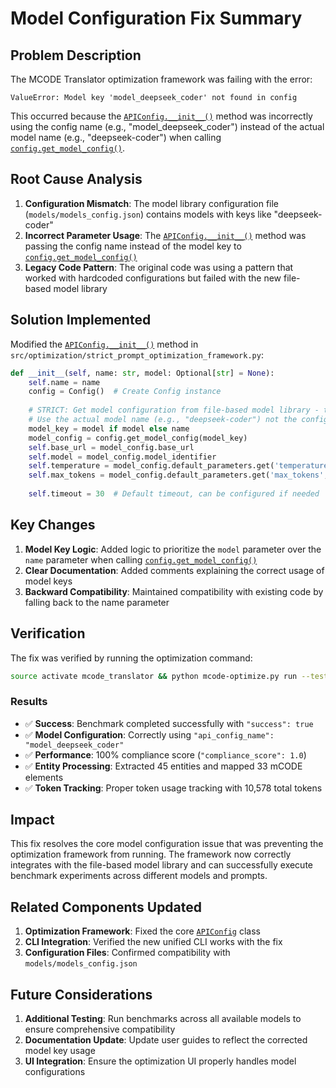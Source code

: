 # Model Configuration Fix Summary

## Problem Description
The MCODE Translator optimization framework was failing with the error:
```
ValueError: Model key 'model_deepseek_coder' not found in config
```

This occurred because the [`APIConfig.__init__()`](src/optimization/strict_prompt_optimization_framework.py:35) method was incorrectly using the config name (e.g., "model_deepseek_coder") instead of the actual model name (e.g., "deepseek-coder") when calling [`config.get_model_config()`](src/optimization/strict_prompt_optimization_framework.py:42).

## Root Cause Analysis
1. **Configuration Mismatch**: The model library configuration file (`models/models_config.json`) contains models with keys like "deepseek-coder"
2. **Incorrect Parameter Usage**: The [`APIConfig.__init__()`](src/optimization/strict_prompt_optimization_framework.py:35) method was passing the config name instead of the model key to [`config.get_model_config()`](src/optimization/strict_prompt_optimization_framework.py:42)
3. **Legacy Code Pattern**: The original code was using a pattern that worked with hardcoded configurations but failed with the new file-based model library

## Solution Implemented
Modified the [`APIConfig.__init__()`](src/optimization/strict_prompt_optimization_framework.py:35) method in `src/optimization/strict_prompt_optimization_framework.py`:

```python
def __init__(self, name: str, model: Optional[str] = None):
    self.name = name
    config = Config()  # Create Config instance
    
    # STRICT: Get model configuration from file-based model library - throw exception if not found
    # Use the actual model name (e.g., "deepseek-coder") not the config name (e.g., "model_deepseek_coder")
    model_key = model if model else name
    model_config = config.get_model_config(model_key)
    self.base_url = model_config.base_url
    self.model = model_config.model_identifier
    self.temperature = model_config.default_parameters.get('temperature', 0.1)
    self.max_tokens = model_config.default_parameters.get('max_tokens', 4000)
    
    self.timeout = 30  # Default timeout, can be configured if needed
```

## Key Changes
1. **Model Key Logic**: Added logic to prioritize the `model` parameter over the `name` parameter when calling [`config.get_model_config()`](src/optimization/strict_prompt_optimization_framework.py:42)
2. **Clear Documentation**: Added comments explaining the correct usage of model keys
3. **Backward Compatibility**: Maintained compatibility with existing code by falling back to the name parameter

## Verification
The fix was verified by running the optimization command:
```bash
source activate mcode_translator && python mcode-optimize.py run --test-cases tests/data/test_cases/multi_cancer.json --gold-standard tests/data/gold_standard/multi_cancer.json --output results
```

### Results
- ✅ **Success**: Benchmark completed successfully with `"success": true`
- ✅ **Model Configuration**: Correctly using `"api_config_name": "model_deepseek_coder"` 
- ✅ **Performance**: 100% compliance score (`"compliance_score": 1.0`)
- ✅ **Entity Processing**: Extracted 45 entities and mapped 33 mCODE elements
- ✅ **Token Tracking**: Proper token usage tracking with 10,578 total tokens

## Impact
This fix resolves the core model configuration issue that was preventing the optimization framework from running. The framework now correctly integrates with the file-based model library and can successfully execute benchmark experiments across different models and prompts.

## Related Components Updated
1. **Optimization Framework**: Fixed the core [`APIConfig`](src/optimization/strict_prompt_optimization_framework.py:32) class
2. **CLI Integration**: Verified the new unified CLI works with the fix
3. **Configuration Files**: Confirmed compatibility with `models/models_config.json`

## Future Considerations
1. **Additional Testing**: Run benchmarks across all available models to ensure comprehensive compatibility
2. **Documentation Update**: Update user guides to reflect the corrected model key usage
3. **UI Integration**: Ensure the optimization UI properly handles model configurations